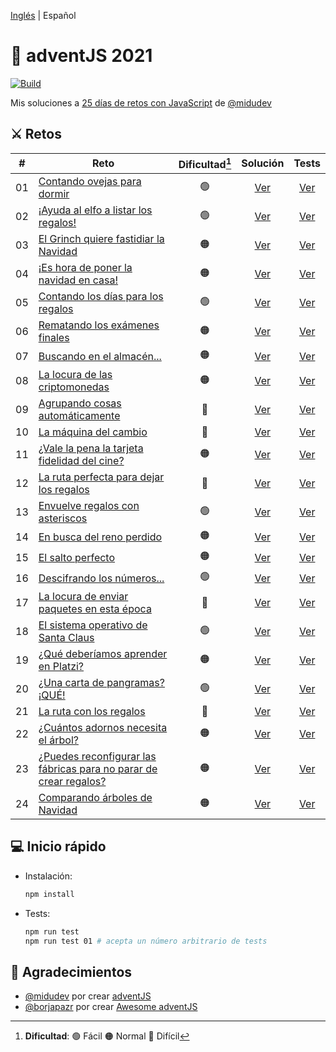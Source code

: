 [Inglés](https://github.com/merino-jorge/adventJS/blob/main/README.md) | Español

# 🎅 adventJS 2021

[![Build](https://img.shields.io/github/workflow/status/merino-jorge/adventjs/Tests?style=flat&logo=github&label=build)](https://github.com/merino-jorge/adventjs/actions)

Mis soluciones a [25 días de retos con JavaScript](https://adventjs.dev/) de [@midudev](https://github.com/midudev)

## ⚔ Retos

| #   | Reto                                                                                            | Dificultad[^1] |              Solución               |              Tests              |
| --- | ----------------------------------------------------------------------------------------------- | :------------: | :---------------------------------: | :-----------------------------: |
| 01  | [Contando ovejas para dormir](src/challenge-01/README.md)                                       |       🟢       | [Ver](src/challenge-01/solution.js) | [Ver](src/challenge-01/test.js) |
| 02  | [¡Ayuda al elfo a listar los regalos!](src/challenge-02/README.md)                              |       🟢       | [Ver](src/challenge-02/solution.js) | [Ver](src/challenge-02/test.js) |
| 03  | [El Grinch quiere fastidiar la Navidad](src/challenge-03/README.md)                             |       🟠       | [Ver](src/challenge-03/solution.js) | [Ver](src/challenge-03/test.js) |
| 04  | [¡Es hora de poner la navidad en casa!](src/challenge-04/README.md)                             |       🟠       | [Ver](src/challenge-04/solution.js) | [Ver](src/challenge-04/test.js) |
| 05  | [Contando los días para los regalos](src/challenge-05/README.md)                                |       🟢       | [Ver](src/challenge-05/solution.js) | [Ver](src/challenge-05/test.js) |
| 06  | [Rematando los exámenes finales](src/challenge-06/README.md)                                    |       🟠       | [Ver](src/challenge-06/solution.js) | [Ver](src/challenge-06/test.js) |
| 07  | [Buscando en el almacén...](src/challenge-07/README.md)                                         |       🟠       | [Ver](src/challenge-07/solution.js) | [Ver](src/challenge-07/test.js) |
| 08  | [La locura de las criptomonedas](src/challenge-08/README.md)                                    |       🟠       | [Ver](src/challenge-08/solution.js) | [Ver](src/challenge-08/test.js) |
| 09  | [Agrupando cosas automáticamente](src/challenge-09/README.md)                                   |       🔴       | [Ver](src/challenge-09/solution.js) | [Ver](src/challenge-09/test.js) |
| 10  | [La máquina del cambio](src/challenge-10/README.md)                                             |       🔴       | [Ver](src/challenge-10/solution.js) | [Ver](src/challenge-10/test.js) |
| 11  | [¿Vale la pena la tarjeta fidelidad del cine?](src/challenge-11/README.md)                      |       🟠       | [Ver](src/challenge-11/solution.js) | [Ver](src/challenge-11/test.js) |
| 12  | [La ruta perfecta para dejar los regalos](src/challenge-12/README.md)                           |       🔴       | [Ver](src/challenge-12/solution.js) | [Ver](src/challenge-12/test.js) |
| 13  | [Envuelve regalos con asteriscos](src/challenge-13/README.md)                                   |       🟢       | [Ver](src/challenge-13/solution.js) | [Ver](src/challenge-13/test.js) |
| 14  | [En busca del reno perdido](src/challenge-14/README.md)                                         |       🟠       | [Ver](src/challenge-14/solution.js) | [Ver](src/challenge-14/test.js) |
| 15  | [El salto perfecto](src/challenge-15/README.md)                                                 |       🟠       | [Ver](src/challenge-15/solution.js) | [Ver](src/challenge-15/test.js) |
| 16  | [Descifrando los números...](src/challenge-16/README.md)                                        |       🟢       | [Ver](src/challenge-16/solution.js) | [Ver](src/challenge-16/test.js) |
| 17  | [La locura de enviar paquetes en esta época](src/challenge-17/README.md)                        |       🔴       | [Ver](src/challenge-17/solution.js) | [Ver](src/challenge-17/test.js) |
| 18  | [El sistema operativo de Santa Claus](src/challenge-18/README.md)                               |       🟢       | [Ver](src/challenge-18/solution.js) | [Ver](src/challenge-18/test.js) |
| 19  | [¿Qué deberíamos aprender en Platzi?](src/challenge-19/README.md)                               |       🟠       | [Ver](src/challenge-19/solution.js) | [Ver](src/challenge-19/test.js) |
| 20  | [¿Una carta de pangramas? ¡QUÉ!](src/challenge-20/README.md)                                    |       🟢       | [Ver](src/challenge-20/solution.js) | [Ver](src/challenge-20/test.js) |
| 21  | [La ruta con los regalos](src/challenge-21/README.md)                                           |       🔴       | [Ver](src/challenge-21/solution.js) | [Ver](src/challenge-21/test.js) |
| 22  | [¿Cuántos adornos necesita el árbol?](src/challenge-22/README.md)                               |       🟠       | [Ver](src/challenge-22/solution.js) | [Ver](src/challenge-22/test.js) |
| 23  | [¿Puedes reconfigurar las fábricas para no parar de crear regalos?](src/challenge-23/README.md) |       🟠       | [Ver](src/challenge-23/solution.js) | [Ver](src/challenge-23/test.js) |
| 24  | [Comparando árboles de Navidad](src/challenge-24/README.md)                                     |       🟠       | [Ver](src/challenge-24/solution.js) | [Ver](src/challenge-24/test.js) |

## 💻️ Inicio rápido

- Instalación:

  ```bash
  npm install
  ```

- Tests:

  ```bash
  npm run test
  npm run test 01 # acepta un número arbitrario de tests
  ```

## 💙 Agradecimientos

- [@midudev](https://github.com/midudev) por crear [adventJS](https://adventjs.dev)
- [@borjapazr](https://github.com/borjapazr) por crear [Awesome adventJS](https://github.com/borjapazr/awesome-adventjs)

[^1]: **Dificultad**: 🟢 Fácil 🟠 Normal 🔴 Difícil
